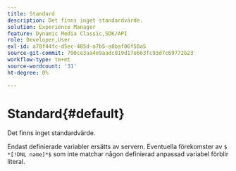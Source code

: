 ```yaml
---
title: Standard
description: Det finns inget standardvärde.
solution: Experience Manager
feature: Dynamic Media Classic,SDK/API
role: Developer,User
exl-id: a78f44fc-d5ec-485d-a7b5-a8baf06f50a5
source-git-commit: 790ce3aa4e9aadc019d17e663fc93d7c69772b23
workflow-type: tm+mt
source-wordcount: '31'
ht-degree: 0%

---
```


# Standard{#default}

Det finns inget standardvärde.

Endast definierade variabler ersätts av servern. Eventuella förekomster av `$ *[!DNL name]*$` som inte matchar någon definierad anpassad variabel förblir literal.

